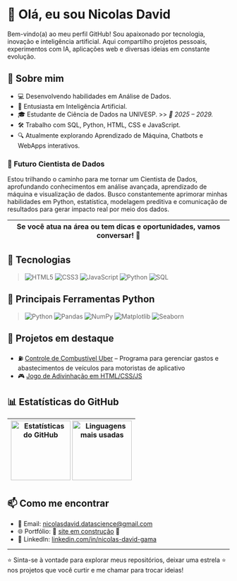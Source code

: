 # 👋 Olá, eu sou Nicolas David

Bem-vindo(a) ao meu perfil GitHub! Sou apaixonado por tecnologia, inovação e inteligência artificial. Aqui compartilho projetos pessoais, experimentos com IA, aplicações web e diversas ideias em constante evolução.

## 🚀 Sobre mim

- 💻 Desenvolvendo habilidades em Análise de Dados.
- 🤖 Entusiasta em Inteligência Artificial.  
- 🎓 Estudante de Ciência de Dados na UNIVESP. >> *📅 2025 – 2029.*
- 🛠️ Trabalho com SQL, Python, HTML, CSS e JavaScript.
- 🔍 Atualmente explorando Aprendizado de Máquina, Chatbots e WebApps interativos.

### 🔬 Futuro Cientista de Dados

Estou trilhando o caminho para me tornar um Cientista de Dados, aprofundando conhecimentos em análise avançada, aprendizado de máquina e visualização de dados. Busco constantemente aprimorar minhas habilidades em Python, estatística, modelagem preditiva e comunicação de resultados para gerar impacto real por meio dos dados.

| Se você atua na área ou tem dicas e oportunidades, vamos conversar! 💬 |
|:---:|

## 🧰 Tecnologias

>![HTML5](https://img.shields.io/badge/HTML5-E34F26?style=for-the-badge&logo=html5&logoColor=white)
>![CSS3](https://img.shields.io/badge/CSS3-1572B6?style=for-the-badge&logo=css3&logoColor=white)
>![JavaScript](https://img.shields.io/badge/JavaScript-F7DF1E?style=for-the-badge&logo=javascript&logoColor=black)
>![Python](https://img.shields.io/badge/Python-3776AB?style=for-the-badge&logo=python&logoColor=white)
>![SQL](https://img.shields.io/badge/SQL-003B57?style=for-the-badge&logo=mysql&logoColor=white)

## 🐍 Principais Ferramentas Python

>![Python](https://img.shields.io/badge/Python-3776AB?style=for-the-badge&logo=python&logoColor=white)
>![Pandas](https://img.shields.io/badge/Pandas-150458?style=for-the-badge&logo=pandas&logoColor=white)
>![NumPy](https://img.shields.io/badge/NumPy-013243?style=for-the-badge&logo=numpy&logoColor=white)
>![Matplotlib](https://img.shields.io/badge/Matplotlib-11557C?style=for-the-badge&logo=matplotlib&logoColor=white)
>![Seaborn](https://img.shields.io/badge/Seaborn-2E8BC0?style=for-the-badge)

## 📂 Projetos em destaque  

- ⛽ [Controle de Combustível Uber](https://github.com/nicolasdavid-datascience/gocar) – Programa para gerenciar gastos e abastecimentos de veículos para motoristas de aplicativo  
- 🎮 [Jogo de Adivinhação em HTML/CSS/JS](https://github.com/nicolasdavid-datascience/numero-secreto)

## 📊 Estatísticas do GitHub

<div align="center">

| <img src="https://github-readme-stats.vercel.app/api?username=nicolasdavid-datascience&show_icons=true&theme=tokyonight&count_private=true&locale=pt-br" alt="Estatísticas do GitHub" height="135" /> <img src="https://github-readme-stats.vercel.app/api/top-langs/?username=nicolasdavid-datascience&layout=compact&theme=tokyonight" alt="Linguagens mais usadas" height="135" /> |
|:---:|

</div>

## 📫 Como me encontrar

- 📧 Email: [nicolasdavid.datascience@gmail.com](mailto:nicolasdavid.datascience@gmail.com)  
- 🌐 Portfólio: 🚧 [site em construção](#) 🚧  
- 💼 LinkedIn: [linkedin.com/in/nicolas-david-gama](https://www.linkedin.com/in/nicolas-david-gama-089b1a337)  

---

⭐️ Sinta-se à vontade para explorar meus repositórios, deixar uma estrela ⭐ nos projetos que você curtir e me chamar para trocar ideias!
